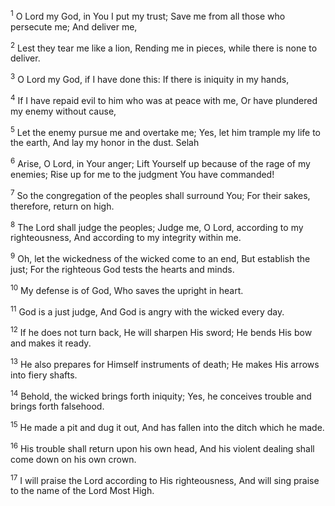 <sup>1</sup> 
O Lord my God, in You I put my trust; Save me from all those who persecute me; And deliver me, 

<sup>2</sup> 
Lest they tear me like a lion, Rending me in pieces, while there is none to deliver. 

<sup>3</sup> 
O Lord my God, if I have done this: If there is iniquity in my hands, 

<sup>4</sup> 
If I have repaid evil to him who was at peace with me, Or have plundered my enemy without cause, 

<sup>5</sup> 
Let the enemy pursue me and overtake me; Yes, let him trample my life to the earth, And lay my honor in the dust. Selah 

<sup>6</sup> 
Arise, O Lord, in Your anger; Lift Yourself up because of the rage of my enemies; Rise up for me to the judgment You have commanded! 

<sup>7</sup> 
So the congregation of the peoples shall surround You; For their sakes, therefore, return on high. 

<sup>8</sup> 
The Lord shall judge the peoples; Judge me, O Lord, according to my righteousness, And according to my integrity within me. 

<sup>9</sup> 
Oh, let the wickedness of the wicked come to an end, But establish the just; For the righteous God tests the hearts and minds. 

<sup>10</sup> 
My defense is of God, Who saves the upright in heart. 

<sup>11</sup> 
God is a just judge, And God is angry with the wicked every day. 

<sup>12</sup> 
If he does not turn back, He will sharpen His sword; He bends His bow and makes it ready. 

<sup>13</sup> 
He also prepares for Himself instruments of death; He makes His arrows into fiery shafts. 

<sup>14</sup> 
Behold, the wicked brings forth iniquity; Yes, he conceives trouble and brings forth falsehood. 

<sup>15</sup> 
He made a pit and dug it out, And has fallen into the ditch which he made. 

<sup>16</sup> 
His trouble shall return upon his own head, And his violent dealing shall come down on his own crown. 

<sup>17</sup> 
I will praise the Lord according to His righteousness, And will sing praise to the name of the Lord Most High.